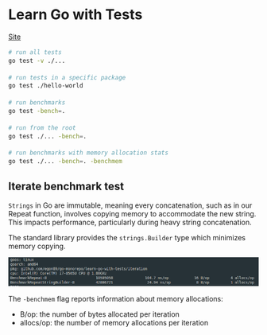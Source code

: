 # Learn Go with Tests

[Site](https://quii.gitbook.io/learn-go-with-tests)

```bash
# run all tests
go test -v ./...

# run tests in a specific package
go test ./hello-world

# run benchmarks
go test -bench=.

# run from the root
go test ./... -bench=.

# run benchmarks with memory allocation stats
go test ./... -bench=. -benchmem
```

## Iterate benchmark test
`Strings` in Go are immutable, meaning every concatenation, such as in our Repeat function, involves copying memory to accommodate the new string. This impacts performance, particularly during heavy string concatenation.

The standard library provides the `strings.Builder` type which minimizes memory copying.

![Benchmark Test Image](resources/iteration-benchmark.png)

The `-benchmem` flag reports information about memory allocations:
- B/op: the number of bytes allocated per iteration
- allocs/op: the number of memory allocations per iteration
